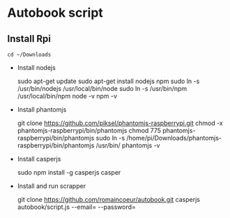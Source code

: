 # Autobook script

## Install Rpi

    cd ~/Downloads

* Install nodejs


    sudo apt-get update
    sudo apt-get install nodejs npm
    sudo ln -s /usr/bin/nodejs /usr/local/bin/node
    sudo ln -s /usr/bin/npm /usr/local/bin/npm
    node -v
    npm -v

* Install phantomjs


    git clone https://github.com/piksel/phantomjs-raspberrypi.git
    chmod -x phantomjs-raspberrypi/bin/phantomjs
    chmod 775 phantomjs-raspberrypi/bin/phantomjs
    sudo ln -s /home/pi/Downloads/phantomjs-raspberrypi/bin/phantomjs /usr/bin/
    phantomjs -v

* Install casperjs


    sudo npm install -g casperjs
    casper

* Install and run scrapper


    git clone https://github.com/romaincoeur/autobook.git
    casperjs autobook/script.js --email=<your email> --password=<password>
